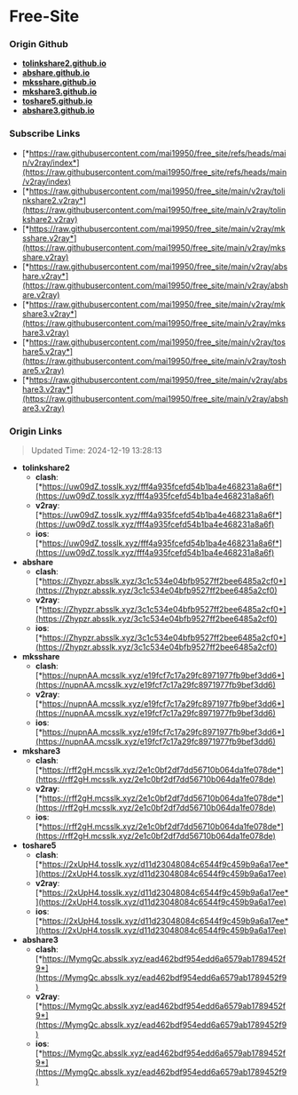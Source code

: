 # Free-Site

### Origin Github

- [**tolinkshare2.github.io**](https://github.com/tolinkshare2/tolinkshare2.github.io)
- [**abshare.github.io**](https://github.com/abshare/abshare.github.io)
- [**mksshare.github.io**](https://github.com/mksshare/mksshare.github.io)
- [**mkshare3.github.io**](https://github.com/mkshare3/mkshare3.github.io)
- [**toshare5.github.io**](https://github.com/toshare5/toshare5.github.io)
- [**abshare3.github.io**](https://github.com/abshare3/abshare3.github.io)

### Subscribe Links

- [*https://raw.githubusercontent.com/mai19950/free_site/refs/heads/main/v2ray/index*](https://raw.githubusercontent.com/mai19950/free_site/refs/heads/main/v2ray/index)
- [*https://raw.githubusercontent.com/mai19950/free_site/main/v2ray/tolinkshare2.v2ray*](https://raw.githubusercontent.com/mai19950/free_site/main/v2ray/tolinkshare2.v2ray)
- [*https://raw.githubusercontent.com/mai19950/free_site/main/v2ray/mksshare.v2ray*](https://raw.githubusercontent.com/mai19950/free_site/main/v2ray/mksshare.v2ray)
- [*https://raw.githubusercontent.com/mai19950/free_site/main/v2ray/abshare.v2ray*](https://raw.githubusercontent.com/mai19950/free_site/main/v2ray/abshare.v2ray)
- [*https://raw.githubusercontent.com/mai19950/free_site/main/v2ray/mkshare3.v2ray*](https://raw.githubusercontent.com/mai19950/free_site/main/v2ray/mkshare3.v2ray)
- [*https://raw.githubusercontent.com/mai19950/free_site/main/v2ray/toshare5.v2ray*](https://raw.githubusercontent.com/mai19950/free_site/main/v2ray/toshare5.v2ray)
- [*https://raw.githubusercontent.com/mai19950/free_site/main/v2ray/abshare3.v2ray*](https://raw.githubusercontent.com/mai19950/free_site/main/v2ray/abshare3.v2ray)

### Origin Links

> Updated Time: 2024-12-19 13:28:13

- **tolinkshare2**
  - **clash**: [*https://uw09dZ.tosslk.xyz/fff4a935fcefd54b1ba4e468231a8a6f*](https://uw09dZ.tosslk.xyz/fff4a935fcefd54b1ba4e468231a8a6f)
  - **v2ray**: [*https://uw09dZ.tosslk.xyz/fff4a935fcefd54b1ba4e468231a8a6f*](https://uw09dZ.tosslk.xyz/fff4a935fcefd54b1ba4e468231a8a6f)
  - **ios**: [*https://uw09dZ.tosslk.xyz/fff4a935fcefd54b1ba4e468231a8a6f*](https://uw09dZ.tosslk.xyz/fff4a935fcefd54b1ba4e468231a8a6f)
- **abshare**
  - **clash**: [*https://Zhypzr.absslk.xyz/3c1c534e04bfb9527ff2bee6485a2cf0*](https://Zhypzr.absslk.xyz/3c1c534e04bfb9527ff2bee6485a2cf0)
  - **v2ray**: [*https://Zhypzr.absslk.xyz/3c1c534e04bfb9527ff2bee6485a2cf0*](https://Zhypzr.absslk.xyz/3c1c534e04bfb9527ff2bee6485a2cf0)
  - **ios**: [*https://Zhypzr.absslk.xyz/3c1c534e04bfb9527ff2bee6485a2cf0*](https://Zhypzr.absslk.xyz/3c1c534e04bfb9527ff2bee6485a2cf0)
- **mksshare**
  - **clash**: [*https://nupnAA.mcsslk.xyz/e19fcf7c17a29fc8971977fb9bef3dd6*](https://nupnAA.mcsslk.xyz/e19fcf7c17a29fc8971977fb9bef3dd6)
  - **v2ray**: [*https://nupnAA.mcsslk.xyz/e19fcf7c17a29fc8971977fb9bef3dd6*](https://nupnAA.mcsslk.xyz/e19fcf7c17a29fc8971977fb9bef3dd6)
  - **ios**: [*https://nupnAA.mcsslk.xyz/e19fcf7c17a29fc8971977fb9bef3dd6*](https://nupnAA.mcsslk.xyz/e19fcf7c17a29fc8971977fb9bef3dd6)
- **mkshare3**
  - **clash**: [*https://rff2gH.mcsslk.xyz/2e1c0bf2df7dd56710b064da1fe078de*](https://rff2gH.mcsslk.xyz/2e1c0bf2df7dd56710b064da1fe078de)
  - **v2ray**: [*https://rff2gH.mcsslk.xyz/2e1c0bf2df7dd56710b064da1fe078de*](https://rff2gH.mcsslk.xyz/2e1c0bf2df7dd56710b064da1fe078de)
  - **ios**: [*https://rff2gH.mcsslk.xyz/2e1c0bf2df7dd56710b064da1fe078de*](https://rff2gH.mcsslk.xyz/2e1c0bf2df7dd56710b064da1fe078de)
- **toshare5**
  - **clash**: [*https://2xUpH4.tosslk.xyz/d11d23048084c6544f9c459b9a6a17ee*](https://2xUpH4.tosslk.xyz/d11d23048084c6544f9c459b9a6a17ee)
  - **v2ray**: [*https://2xUpH4.tosslk.xyz/d11d23048084c6544f9c459b9a6a17ee*](https://2xUpH4.tosslk.xyz/d11d23048084c6544f9c459b9a6a17ee)
  - **ios**: [*https://2xUpH4.tosslk.xyz/d11d23048084c6544f9c459b9a6a17ee*](https://2xUpH4.tosslk.xyz/d11d23048084c6544f9c459b9a6a17ee)
- **abshare3**
  - **clash**: [*https://MymgQc.absslk.xyz/ead462bdf954edd6a6579ab1789452f9*](https://MymgQc.absslk.xyz/ead462bdf954edd6a6579ab1789452f9)
  - **v2ray**: [*https://MymgQc.absslk.xyz/ead462bdf954edd6a6579ab1789452f9*](https://MymgQc.absslk.xyz/ead462bdf954edd6a6579ab1789452f9)
  - **ios**: [*https://MymgQc.absslk.xyz/ead462bdf954edd6a6579ab1789452f9*](https://MymgQc.absslk.xyz/ead462bdf954edd6a6579ab1789452f9)
